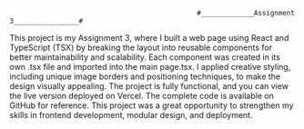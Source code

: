                                                   #_____________Assignment 3________________#

This project is my Assignment 3, where I built a web page using React and TypeScript (TSX) by breaking the layout into reusable components for better maintainability and scalability. Each component was created in its own .tsx file and imported into the main page.tsx. I applied creative styling, including unique image borders and positioning techniques, to make the design visually appealing. The project is fully functional, and you can view the live version deployed on Vercel. The complete code is available on GitHub for reference. This project was a great opportunity to strengthen my skills in frontend development, modular design, and deployment.